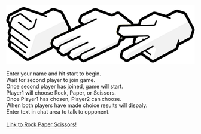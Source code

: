 <img src="assets/images/rps.png" alt="banner">

Enter your name and hit start to begin.<br>
Wait for second player to join game.<br>
Once second player has joined, game will start.<br>
Player1 will choose Rock, Paper, or Scissors.<br>
Once Player1 has chosen, Player2 can choose.<br>
When both players have made choice results will dispaly.<br>
Enter text in chat area to talk to opponent.<br>
<br>
<a href="https://aguirre.github.io/RPS-Multiplayer/">Link to Rock Paper Scissors!</a>
